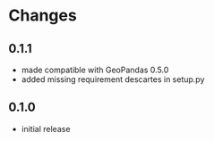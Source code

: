 # Changes

## 0.1.1

* made compatible with GeoPandas 0.5.0
* added missing requirement descartes in setup.py

## 0.1.0

* initial release
